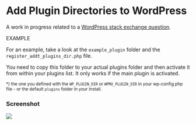 Add Plugin Directories to WordPress
===================================

A work in progress related to a [WordPress stack exchange question](http://wordpress.stackexchange.com/questions/43262/add-multiple-plugin-directories).


EXAMPLE

For an example, take a look at the `example_plugin` folder and the `register_addt_plugins_dir.php` file.

You need to copy this folder to your actual plugins folder and then activate it from within your plugins list. It only works if the main plugin is activated.

<sup>*) the one you defined with the `WP_PLUGIN_DIR` or `WPMU_PLUGIN_DIR` in your wp-config.php file - or the default `plugins` folder in your install.</sup>

### Screenshot

<img src="https://raw.github.com/franz-josef-kaiser/WP-Plugin-Directories/master/screenshot-1.png" />